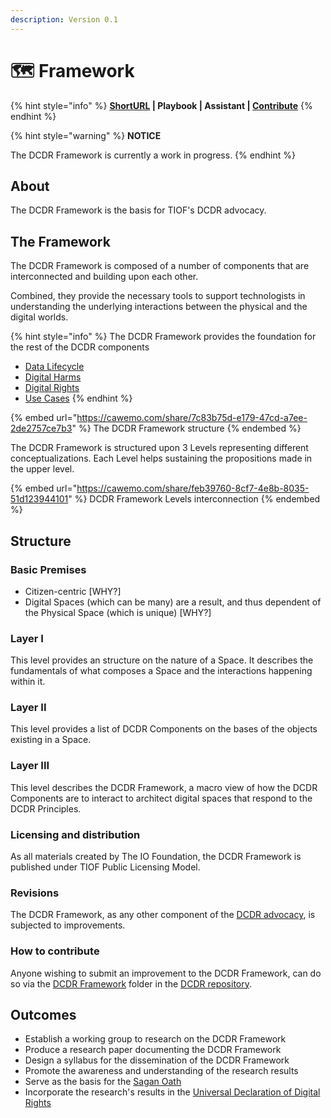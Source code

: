 ```yaml
---
description: Version 0.1
---
```


# 🗺 Framework

{% hint style="info" %}
****[**ShortURL**](https://tiof.click/DCDRFramework) **| Playbook | Assistant |** [**Contribute**](http://tiof.click/DCDRFrameworkContribute)****
{% endhint %}

{% hint style="warning" %}
**NOTICE**

The DCDR Framework is currently a work in progress.
{% endhint %}

## About

The DCDR Framework is the basis for TIOF's DCDR advocacy.

## The Framework

The DCDR Framework is composed of a number of components that are interconnected and building upon each other.

Combined, they provide the necessary tools to support technologists in understanding the underlying interactions between the physical and the digital worlds.

{% hint style="info" %}
The DCDR Framework provides the foundation for the rest of the DCDR components

* [Data Lifecycle](https://tiof.click/DCDRDataLifecycle)
* [Digital Harms](https://tiof.click/DCDRDigitalHarms)
* [Digital Rights](https://tiof.click/DCDRDigitalRights)
* [Use Cases](https://tiof.click/DCDRUseCases)
{% endhint %}

{% embed url="https://cawemo.com/share/7c83b75d-e179-47cd-a7ee-2de2757ce7b3" %}
The DCDR Framework structure
{% endembed %}

The DCDR Framework is structured upon 3 Levels representing different conceptualizations. Each Level helps sustaining the propositions made in the upper level.

{% embed url="https://cawemo.com/share/feb39760-8cf7-4e8b-8035-51d123944101" %}
DCDR Framework Levels interconnection
{% endembed %}



## Structure

### Basic Premises

* Citizen-centric \[WHY?]
* Digital Spaces (which can be many) are a result, and thus dependent of the Physical Space (which is unique) \[WHY?]

### Layer I

This level provides an structure on the nature of a Space. It describes the fundamentals of what composes a Space and the interactions happening within it.

### Layer II

This level provides a list of DCDR Components on the bases of the objects existing in a Space.

### Layer III

This level describes the DCDR Framework, a macro view of how the DCDR Components are to interact to architect digital spaces that respond to the DCDR Principles.

### Licensing and distribution

As all materials created by The IO Foundation, the DCDR Framework is published under TIOF Public Licensing Model.

### Revisions

The DCDR Framework, as any other component of the [DCDR advocacy](https://tiof.click/DCDRDocs), is subjected to improvements.

### How to contribute

Anyone wishing to submit an improvement to the DCDR Framework, can do so via the [DCDR Framework](https://tiof.click/DCDRFrameworkContribute) folder in the [DCDR repository](https://tiof.click/DCDRRepo).

## Outcomes

* Establish a working group to research on the DCDR Framework
* Produce a research paper documenting the DCDR Framework
* Design a syllabus for the dissemination of the DCDR Framework
* Promote the awareness and understanding of the research results
* Serve as the basis for the [Sagan Oath](https://tiof.click/DCDRSaganOath)
* Incorporate the research's results in the [Universal Declaration of Digital Rights](https://tiof.click/UDDRDocs)
